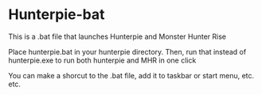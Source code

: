 # Hunterpie-bat
This is a .bat file that launches Hunterpie and Monster Hunter Rise

Place hunterpie.bat in your hunterpie directory.
Then, run that instead of hunterpie.exe to run both hunterpie and MHR in one click

You can make a shorcut to the .bat file, add it to taskbar or start menu, etc. etc.
